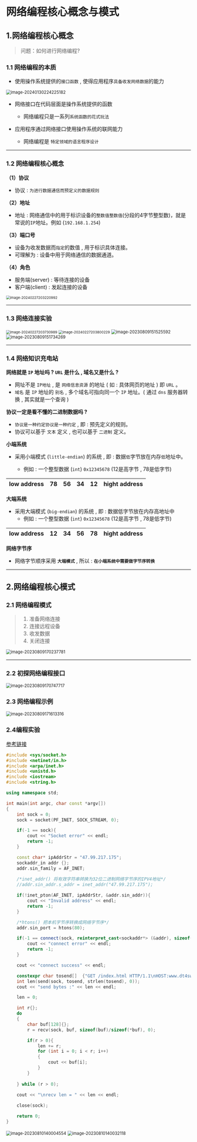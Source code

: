 # 网络编程核心概念与模式

## 1.网络编程核心概念

> 问题：如何进行网络编程?

### 1.1 网络编程的本质

- 使用操作系统提供的`接口函数` , 使得应用程序`具备收发网络数据`的能力

 <img src="assets/image-20240130224225182.png" alt="image-20240130224225182" style="zoom:80%;" />

- 网络接口在代码层面是操作系统提供的函数
  - 网络编程只是一系列`系统函数的花式玩法`

- 应用程序通过网络接口使用操作系统的联网能力
  - 网络编程是 `特定领域的语言程序设计`

------

### 1.2 网络编程核心概念

**（1）协议**

- 协议 : `为进行数据通信而预定义的数据规则`

**（2）地址**

- 地址 : 网络通信中的用于标识设备的`整数值整数值`(分段的4字节整型数)，就是常说的`IP`地址。例如 (`192.168.1.254`)

**（3）端口号**

- 设备为收发数据而`指定`的数值 , 用于标识具体连接。
- 可理解为 : 设备中用于网络通信的数据通道。

**（4）角色**

- 服务端(server) : 等待连接的设备
- 客户端(client) : 发起连接的设备

<img src="assets/image-20240227203220992.png" alt="image-20240227203220992" style="zoom:67%;" /> 

------

### 1.3 网络连接实验

<img src="assets/image-20240227203730989.png" alt="image-20240227203730989" style="zoom:67%;" /> 

<img src="assets/image-20240227203800229.png" alt="image-20240227203800229" style="zoom:67%;" /> 

<img src="assets/image-20230809151525592.png" alt="image-20230809151525592" style="zoom:80%;" /> 

<img src="assets/image-20230809151734269.png" alt="image-20230809151734269" style="zoom: 80%;" /> 

------

### 1.4 网络知识充电站

**网络就是 `IP` 地址吗 ? `URL` 是什么 , 域名又是什么 ?**

- 网址不是 `IP地址` , 是 `网络信息资源` 的地址 ( 如 : 具体网页的地址 ) 即 `URL` 。
- `域名` 是 `IP` 地址的 `别名` , 多个域名可指向同一个 `IP` 地址。( 通过 `dns` 服务器转换 , 其实就是一个查询 )



**协议一定是看不懂的二进制数据吗 ?**

- `协议是一种约定协议是一种约定` , 即 : 预先定义的规则。
- 协议可以基于 `文本` 定义 , 也可以基于 `二进制` 定义。



**小端系统**

- 采用小端模式 (`little-endian`) 的系统 , 即 : 数据`低`字节放在内存`低`地址中。

  - 例如 : 一个整型数据 (`int`) `0x12345678` (12是高字节 , 78是低字节)
  
| low address |  78  |  56  |  34  |  12  | hight address |
| :---------: | :--: | :--: | :--: | :--: | :-----------: |



**大端系统**

- 采用大端模式 (`big-endian`) 的系统 , 即 : 数据低字节放在内存高地址中
  - 例如 : 一个整型数据 (`int`) `0x12345678` (12是高字节 , 78是低字节)

| low address | 12   | 34   | 56   | 78   | hight address |
| :---------: | :--: | :--: | :--: | :--: | :-----------: |



**网络字节序**

- 网络字节顺序采用 **`大端模式`** , 所以 : **`在小端系统中需要做字节序转换`**

------

## 2.网络编程核心模式

### 2.1 网络编程模式

>1. 准备网络连接
>2. 连接远程设备
>3. 收发数据
>4. 关闭连接

<img src="assets/image-20230809170237781.png" alt="image-20230809170237781" style="zoom: 80%;" /> 

------

### 2.2 初探网络编程接口

<img src="assets/image-20230809170747717.png" alt="image-20230809170747717" style="zoom:80%;" /> 

### 2.3 网络编程示例

<img src="assets/image-20230809171613316.png" alt="image-20230809171613316" style="zoom:80%;" /> 

### 2.4编程实验

[参考链接](https://github.com/XavierWong-maker/Linux_Network_Programming_Code/blob/master/1_stu_socket/first_socket.cpp)

```C++
#include <sys/socket.h>
#include <netinet/in.h>
#include <arpa/inet.h>
#include <unistd.h>
#include <iostream>
#include <string.h>

using namespace std;

int main(int argc, char const *argv[])
{
    int sock = 0;
    sock = socket(PF_INET, SOCK_STREAM, 0);

    if(-1 == sock){
        cout << "Socket error" << endl;
        return -1;
    }

    const char* ipAddrStr = "47.99.217.175";
    sockaddr_in addr {};
    addr.sin_family = AF_INET;
    
    /*inet_addr() 将有效字符串转换为32位二进制网络字节序的IPV4地址*/
    //addr.sin_addr.s_addr = inet_addr("47.99.217.175");

    if(!inet_pton(AF_INET, ipAddrStr, &addr.sin_addr)){
        cout << "Invalid address" << endl;
        return -1;
    }

    /*htons() 把本机字节序转换成网络字节序*/
    addr.sin_port = htons(80);

    if(-1 == connect(sock, reinterpret_cast<sockaddr*> (&addr), sizeof(addr))){
        cout << "connect error" << endl;
        return -1;
    }

    cout << "connect success" << endl;

    constexpr char tosend[]  {"GET /index.html HTTP/1.1\nHOST:www.dt4sw.com\nUser-Agent:TEST\nConnection:close\n\n"};
    int len(send(sock, tosend, strlen(tosend), 0));
    cout << "send bytes :" << len << endl;

    len = 0;

    int r{};
    do
    {
        char buf[128]{};
        r = recv(sock, buf, sizeof(buf)/sizeof(*buf), 0);

        if(r > 0){
            len += r;
            for (int i = 0; i < r; i++)
            {
                cout << buf[i];
            }
        }
        
    } while (r > 0);
    
    cout << "\nrecv len = " << len << endl;

    close(sock);

    return 0;
}
```

 <img src="assets/image-20230810140004554.png" alt="image-20230810140004554" style="zoom:80%;" />

<img src="assets/image-20230810140032118.png" alt="image-20230810140032118" style="zoom:80%;" /> 
